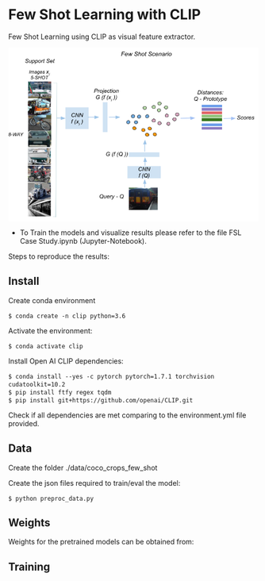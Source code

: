 # Few Shot Learning with CLIP
Few Shot Learning using CLIP as visual feature extractor.

<a href="url"><img src="project_image/FSL_project.png" align="center" height="350" width="550" ></a>
<p></p>

* To Train the models and visualize results please refer to the file FSL Case Study.ipynb (Jupyter-Notebook).

Steps to reproduce the results:

## Install
Create conda environment

    $ conda create -n clip python=3.6
    
Activate the environment:

    $ conda activate clip  

Install Open AI CLIP dependencies:

    $ conda install --yes -c pytorch pytorch=1.7.1 torchvision cudatoolkit=10.2
    $ pip install ftfy regex tqdm
    $ pip install git+https://github.com/openai/CLIP.git
    

Check if all dependencies are met comparing to the environment.yml file provided.

## Data

Create the folder ./data/coco_crops_few_shot

Create the json files required to train/eval the model:

    $ python preproc_data.py


## Weights
Weights for the pretrained models can be obtained from:




## Training



